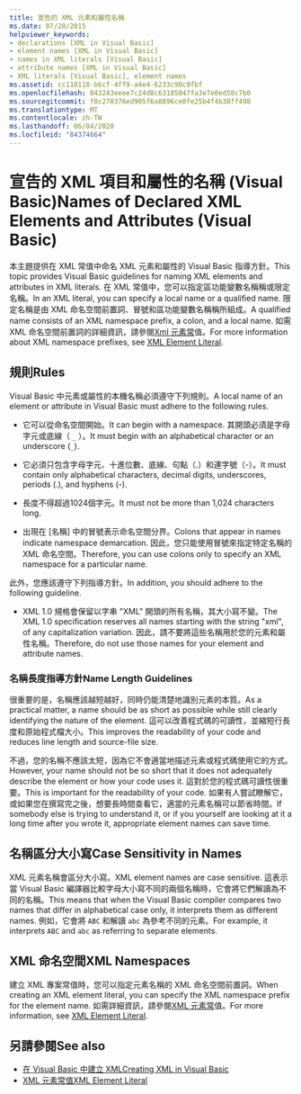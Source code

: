 ```yaml
---
title: 宣告的 XML 元素和屬性名稱
ms.date: 07/20/2015
helpviewer_keywords:
- declarations [XML in Visual Basic]
- element names [XML in Visual Basic]
- names in XML literals [Visual Basic]
- attribute names [XML in Visual Basic]
- XML literals [Visual Basic], element names
ms.assetid: cc110118-b6cf-4ff9-a4e4-6233c90c9fbf
ms.openlocfilehash: 043243eeee7c24d8c63105047fa3e7e0ed58c7b0
ms.sourcegitcommit: f8c270376ed905f6a8896ce0fe25b4f4b38ff498
ms.translationtype: MT
ms.contentlocale: zh-TW
ms.lasthandoff: 06/04/2020
ms.locfileid: "84374664"
---
```

# <a name="names-of-declared-xml-elements-and-attributes-visual-basic"></a><span data-ttu-id="8d36c-102">宣告的 XML 項目和屬性的名稱 (Visual Basic)</span><span class="sxs-lookup"><span data-stu-id="8d36c-102">Names of Declared XML Elements and Attributes (Visual Basic)</span></span>
<span data-ttu-id="8d36c-103">本主題提供在 XML 常值中命名 XML 元素和屬性的 Visual Basic 指導方針。</span><span class="sxs-lookup"><span data-stu-id="8d36c-103">This topic provides Visual Basic guidelines for naming XML elements and attributes in XML literals.</span></span>  <span data-ttu-id="8d36c-104">在 XML 常值中，您可以指定區功能變數名稱稱或限定名稱。</span><span class="sxs-lookup"><span data-stu-id="8d36c-104">In an XML literal, you can specify a local name or a qualified name.</span></span> <span data-ttu-id="8d36c-105">限定名稱是由 XML 命名空間前置詞、冒號和區功能變數名稱稱所組成。</span><span class="sxs-lookup"><span data-stu-id="8d36c-105">A qualified name consists of an XML namespace prefix, a colon, and a local name.</span></span> <span data-ttu-id="8d36c-106">如需 XML 命名空間前置詞的詳細資訊，請參閱[Xml 元素常](../../../language-reference/xml-literals/xml-element-literal.md)值。</span><span class="sxs-lookup"><span data-stu-id="8d36c-106">For more information about XML namespace prefixes, see [XML Element Literal](../../../language-reference/xml-literals/xml-element-literal.md).</span></span>  
  
## <a name="rules"></a><span data-ttu-id="8d36c-107">規則</span><span class="sxs-lookup"><span data-stu-id="8d36c-107">Rules</span></span>  
 <span data-ttu-id="8d36c-108">Visual Basic 中元素或屬性的本機名稱必須遵守下列規則。</span><span class="sxs-lookup"><span data-stu-id="8d36c-108">A local name of an element or attribute in Visual Basic must adhere to the following rules.</span></span>  
  
- <span data-ttu-id="8d36c-109">它可以從命名空間開始。</span><span class="sxs-lookup"><span data-stu-id="8d36c-109">It can begin with a namespace.</span></span> <span data-ttu-id="8d36c-110">其開頭必須是字母字元或底線（ `_` ）。</span><span class="sxs-lookup"><span data-stu-id="8d36c-110">It must begin with an alphabetical character or an underscore (`_`).</span></span>  
  
- <span data-ttu-id="8d36c-111">它必須只包含字母字元、十進位數、底線、句點（.）和連字號（-）。</span><span class="sxs-lookup"><span data-stu-id="8d36c-111">It must contain only alphabetical characters, decimal digits, underscores, periods (.), and hyphens (-).</span></span>  
  
- <span data-ttu-id="8d36c-112">長度不得超過1024個字元。</span><span class="sxs-lookup"><span data-stu-id="8d36c-112">It must not be more than 1,024 characters long.</span></span>  
  
- <span data-ttu-id="8d36c-113">出現在 [名稱] 中的冒號表示命名空間分界。</span><span class="sxs-lookup"><span data-stu-id="8d36c-113">Colons that appear in names indicate namespace demarcation.</span></span> <span data-ttu-id="8d36c-114">因此，您只能使用冒號來指定特定名稱的 XML 命名空間。</span><span class="sxs-lookup"><span data-stu-id="8d36c-114">Therefore, you can use colons only to specify an XML namespace for a particular name.</span></span>  
  
 <span data-ttu-id="8d36c-115">此外，您應該遵守下列指導方針。</span><span class="sxs-lookup"><span data-stu-id="8d36c-115">In addition, you should adhere to the following guideline.</span></span>  
  
- <span data-ttu-id="8d36c-116">XML 1.0 規格會保留以字串 "XML" 開頭的所有名稱，其大小寫不變。</span><span class="sxs-lookup"><span data-stu-id="8d36c-116">The XML 1.0 specification reserves all names starting with the string "xml", of any capitalization variation.</span></span> <span data-ttu-id="8d36c-117">因此，請不要將這些名稱用於您的元素和屬性名稱。</span><span class="sxs-lookup"><span data-stu-id="8d36c-117">Therefore, do not use those names for your element and attribute names.</span></span>  
  
### <a name="name-length-guidelines"></a><span data-ttu-id="8d36c-118">名稱長度指導方針</span><span class="sxs-lookup"><span data-stu-id="8d36c-118">Name Length Guidelines</span></span>  
 <span data-ttu-id="8d36c-119">很重要的是，名稱應該越短越好，同時仍能清楚地識別元素的本質。</span><span class="sxs-lookup"><span data-stu-id="8d36c-119">As a practical matter, a name should be as short as possible while still clearly identifying the nature of the element.</span></span> <span data-ttu-id="8d36c-120">這可以改善程式碼的可讀性，並縮短行長度和原始程式檔大小。</span><span class="sxs-lookup"><span data-stu-id="8d36c-120">This improves the readability of your code and reduces line length and source-file size.</span></span>  
  
 <span data-ttu-id="8d36c-121">不過，您的名稱不應該太短，因為它不會適當地描述元素或程式碼使用它的方式。</span><span class="sxs-lookup"><span data-stu-id="8d36c-121">However, your name should not be so short that it does not adequately describe the element or how your code uses it.</span></span> <span data-ttu-id="8d36c-122">這對於您的程式碼可讀性很重要。</span><span class="sxs-lookup"><span data-stu-id="8d36c-122">This is important for the readability of your code.</span></span> <span data-ttu-id="8d36c-123">如果有人嘗試瞭解它，或如果您在撰寫完之後，想要長時間查看它，適當的元素名稱可以節省時間。</span><span class="sxs-lookup"><span data-stu-id="8d36c-123">If somebody else is trying to understand it, or if you yourself are looking at it a long time after you wrote it, appropriate element names can save time.</span></span>  
  
## <a name="case-sensitivity-in-names"></a><span data-ttu-id="8d36c-124">名稱區分大小寫</span><span class="sxs-lookup"><span data-stu-id="8d36c-124">Case Sensitivity in Names</span></span>  
 <span data-ttu-id="8d36c-125">XML 元素名稱會區分大小寫。</span><span class="sxs-lookup"><span data-stu-id="8d36c-125">XML element names are case sensitive.</span></span> <span data-ttu-id="8d36c-126">這表示當 Visual Basic 編譯器比較字母大小寫不同的兩個名稱時，它會將它們解讀為不同的名稱。</span><span class="sxs-lookup"><span data-stu-id="8d36c-126">This means that when the Visual Basic compiler compares two names that differ in alphabetical case only, it interprets them as different names.</span></span> <span data-ttu-id="8d36c-127">例如，它會將 `ABC` 和解讀 `abc` 為參考不同的元素。</span><span class="sxs-lookup"><span data-stu-id="8d36c-127">For example, it interprets `ABC` and `abc` as referring to separate elements.</span></span>  
  
## <a name="xml-namespaces"></a><span data-ttu-id="8d36c-128">XML 命名空間</span><span class="sxs-lookup"><span data-stu-id="8d36c-128">XML Namespaces</span></span>  
 <span data-ttu-id="8d36c-129">建立 XML 專案常值時，您可以指定元素名稱的 XML 命名空間前置詞。</span><span class="sxs-lookup"><span data-stu-id="8d36c-129">When creating an XML element literal, you can specify the XML namespace prefix for the element name.</span></span> <span data-ttu-id="8d36c-130">如需詳細資訊，請參閱[XML 元素常](../../../language-reference/xml-literals/xml-element-literal.md)值。</span><span class="sxs-lookup"><span data-stu-id="8d36c-130">For more information, see [XML Element Literal](../../../language-reference/xml-literals/xml-element-literal.md).</span></span>  
  
## <a name="see-also"></a><span data-ttu-id="8d36c-131">另請參閱</span><span class="sxs-lookup"><span data-stu-id="8d36c-131">See also</span></span>

- [<span data-ttu-id="8d36c-132">在 Visual Basic 中建立 XML</span><span class="sxs-lookup"><span data-stu-id="8d36c-132">Creating XML in Visual Basic</span></span>](creating-xml.md)
- [<span data-ttu-id="8d36c-133">XML 元素常值</span><span class="sxs-lookup"><span data-stu-id="8d36c-133">XML Element Literal</span></span>](../../../language-reference/xml-literals/xml-element-literal.md)
